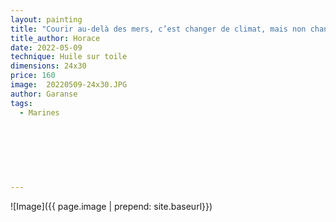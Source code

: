 ```yaml
---
layout: painting
title: "Courir au-delà des mers, c’est changer de climat, mais non changer de cœur."                                  
title_author: Horace                                               
date: 2022-05-09
technique: Huile sur toile 
dimensions: 24x30
price: 160
image:  20220509-24x30.JPG
author: Garanse
tags:
  - Marines
  
  
  
  
  
  
  
---
```

![Image]({{ page.image | prepend: site.baseurl}})

